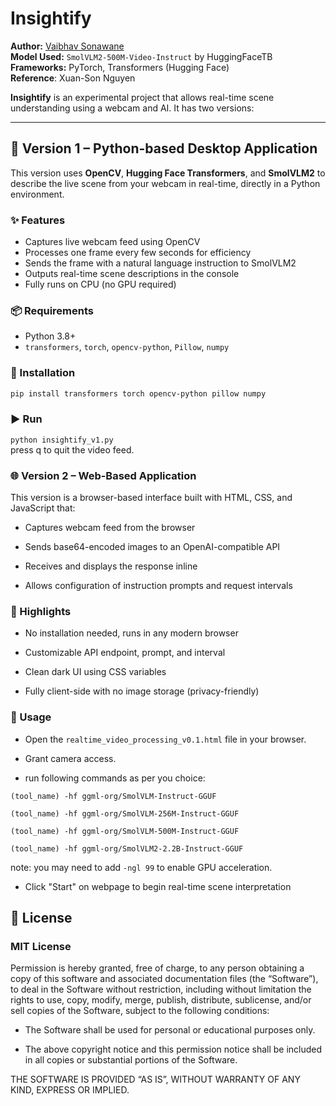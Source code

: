 # Insightify 

**Author:** [Vaibhav Sonawane](mailto:work.vaibhav1308@gmail.com)  
**Model Used:** `SmolVLM2-500M-Video-Instruct` by HuggingFaceTB  
**Frameworks:** PyTorch, Transformers (Hugging Face) <br>
**Reference**: Xuan-Son Nguyen

**Insightify** is an experimental project that allows real-time scene understanding using a webcam and AI. It has two versions:

---

## 🧪 Version 1 – **Python-based Desktop Application**

This version uses **OpenCV**, **Hugging Face Transformers**, and **SmolVLM2** to describe the live scene from your webcam in real-time, directly in a Python environment.

### ✨ Features
- Captures live webcam feed using OpenCV
- Processes one frame every few seconds for efficiency
- Sends the frame with a natural language instruction to SmolVLM2
- Outputs real-time scene descriptions in the console
- Fully runs on CPU (no GPU required)

### 📦 Requirements

- Python 3.8+
- `transformers`, `torch`, `opencv-python`, `Pillow`, `numpy`

### 🔧 Installation

```bash
pip install transformers torch opencv-python pillow numpy
```
### ▶️ Run
```python insightify_v1.py ``` <br>
press q to quit the video feed.

### 🌐 Version 2 – Web-Based Application
This version is a browser-based interface built with HTML, CSS, and JavaScript that:

- Captures webcam feed from the browser

- Sends base64-encoded images to an OpenAI-compatible API

- Receives and displays the response inline

- Allows configuration of instruction prompts and request intervals

### 🌟 Highlights
- No installation needed, runs in any modern browser

- Customizable API endpoint, prompt, and interval

- Clean dark UI using CSS variables

- Fully client-side with no image storage (privacy-friendly)

### 📁 Usage
- Open the ```realtime_video_processing_v0.1.html``` file in your browser.

- Grant camera access.

- run following commands as per you choice:
```
(tool_name) -hf ggml-org/SmolVLM-Instruct-GGUF

(tool_name) -hf ggml-org/SmolVLM-256M-Instruct-GGUF

(tool_name) -hf ggml-org/SmolVLM-500M-Instruct-GGUF

(tool_name) -hf ggml-org/SmolVLM2-2.2B-Instruct-GGUF
```
note: you may need to add ```-ngl 99``` to enable GPU acceleration.

- Click "Start" on webpage to begin real-time scene interpretation


## 📜 License
### MIT License

Permission is hereby granted, free of charge, to any person obtaining a copy of this software and associated documentation files (the “Software”), to deal in the Software without restriction, including without limitation the rights to use, copy, modify, merge, publish, distribute, sublicense, and/or sell copies of the Software, subject to the following conditions:

- The Software shall be used for personal or educational purposes only.

- The above copyright notice and this permission notice shall be included in all copies or substantial portions of the Software.

THE SOFTWARE IS PROVIDED “AS IS”, WITHOUT WARRANTY OF ANY KIND, EXPRESS OR IMPLIED.